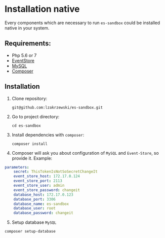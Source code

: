 # Installation native

Every components which are necessary to run `es-sandbox` could be installed native in your system.

## Requirements:
- Php 5.6 or 7
- [EventStore](https://geteventstore.com/downloads/)
- [MySQL](http://dev.mysql.com/doc/refman/5.7/en/installing.html)
- [Composer](https://getcomposer.org/)

## Installation
1. Clone repository:  
    ```
    git@github.com:lzakrzewski/es-sandbox.git
    ```
2. Go to project directory:  
    ```
    cd es-sandbox
    ```
3. Install dependencies with `composer`:  
    ```
    composer install
    ```
4. Composer will ask you about configuration of `MySQL` and `Event-Store`, so provide it. Example:
```yaml
parameters:
    secret: ThisTokenIsNotSoSecretChangeIt
    event_store_host: 172.17.0.124
    event_store_port: 2113
    event_store_user: admin
    event_store_password: changeit
    database_host: 172.17.0.123
    database_port: 3306
    database_name: es-sandbox
    database_user: root
    database_password: changeit
```
5. Setup database `MySQL`
```
composer setup-database
```